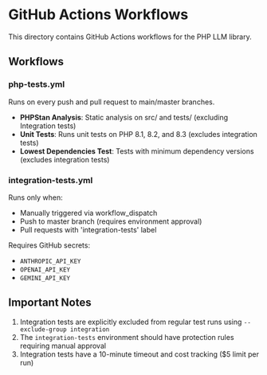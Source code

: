 # GitHub Actions Workflows

This directory contains GitHub Actions workflows for the PHP LLM library.

## Workflows

### php-tests.yml
Runs on every push and pull request to main/master branches.
- **PHPStan Analysis**: Static analysis on src/ and tests/ (excluding Integration tests)
- **Unit Tests**: Runs unit tests on PHP 8.1, 8.2, and 8.3 (excludes integration tests)
- **Lowest Dependencies Test**: Tests with minimum dependency versions (excludes integration tests)

### integration-tests.yml
Runs only when:
- Manually triggered via workflow_dispatch
- Push to master branch (requires environment approval)
- Pull requests with 'integration-tests' label

Requires GitHub secrets:
- `ANTHROPIC_API_KEY`
- `OPENAI_API_KEY`
- `GEMINI_API_KEY`

## Important Notes

1. Integration tests are explicitly excluded from regular test runs using `--exclude-group integration`
2. The `integration-tests` environment should have protection rules requiring manual approval
3. Integration tests have a 10-minute timeout and cost tracking ($5 limit per run)